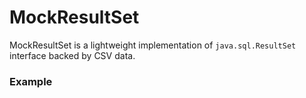 
MockResultSet
=============

MockResultSet is a lightweight implementation of `java.sql.ResultSet` interface backed by CSV data.

### Example
